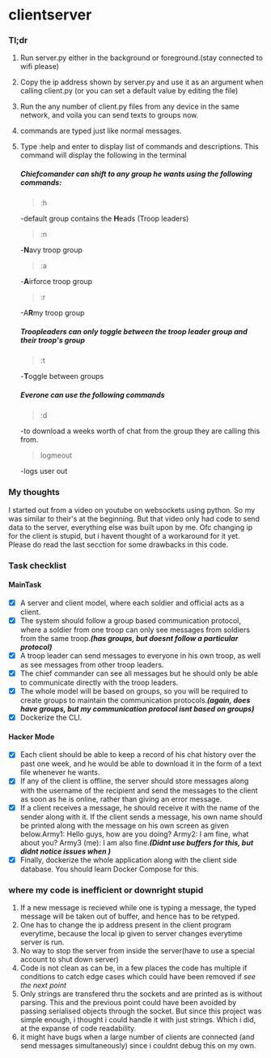 # clientserver
### Tl;dr
1. Run server.py either in the background or foreground.(stay connected to wifi please)
2. Copy the ip address shown by server.py and use it as an argument when calling client.py (or you can set a default value by editing the file)
3. Run the any number of client.py files from any device in the same network, and voila you can send texts to groups now.
4. commands are typed just like normal messages. 
5. Type :help and enter to display list of commands and descriptions. This command will display the following in the terminal
   
   ##### Chiefcomander can shift to any group he wants using the following commands:
   
      > :h 
      
      -default group contains the **H**eads (Troop leaders)
      
      > :n 
      
      -**N**avy troop group
      
      > :a 
      
      -**A**irforce troop group
      
      > :r 
      
      -A**R**my troop group
    
    ##### Troopleaders can only *toggle* between the troop leader group and their troop's group
      
      > :t 
      
      -**T**oggle between groups
    ##### Everone can use the following commands
    
      > :d
      
      -to download a weeks worth of chat from the group they are calling this from.
      
      > logmeout
      
      -logs user out

### My thoughts
I started out from a video on youtube on websockets using python. So my was similar to their's at the beginning.
But that video only had code to send data to the server, everything else was built upon by me. Ofc changing ip for the client is stupid, but i havent thought of a workaround for it yet.
Please do read the last secction for some drawbacks in this code.

### Task checklist
#### MainTask
- [x] A server and client model, where each soldier and official acts as a client.
- [x] The system should follow a group based communication protocol, where a soldier from one troop can only see messages from soldiers from the same troop.**_(has groups, but doesnt follow a particular protocol)_**
- [x] A troop leader can send messages to everyone in his own troop, as well as see messages from other troop leaders.
- [x] The chief commander can see all messages but he should only be able to communicate directly with the troop leaders.
- [x] The whole model will be based on groups, so you will be required to create groups to maintain the communication protocols.**_(again, does have groups, but my communication protocol isnt based on groups)_**
- [x] Dockerize the CLI.
#### Hacker Mode
- [x] Each client should be able to keep a record of his chat history over the past one week, and he would be able to download it in the form of a text file whenever he wants.
- [x] If any of the client is offline, the server should store messages along with the username of the recipient and send the messages to the client as soon as he is online, rather than giving an error message.
- [x] If a client receives a message, he should receive it with the name of the sender along with it. If the client sends a message, his own name should be printed along with the message on his own screen as given below.Army1: Hello guys, how are you doing? Army2: I am fine, what about you? Army3 (me): I am also fine.**_(Didnt use buffers for this, but didnt notice issues when )_**
- [x] Finally, dockerize the whole application along with the client side database. You should learn Docker Compose for this.

### where my code is inefficient or downright stupid

1. If a new message is recieved while one is typing a message, the typed message will be taken out of buffer, and hence has to be retyped.
2. One has to change the ip address present in the client program everytime, because the local ip given to server changes everytime server is run.
3. No way to stop the server from inside the server(have to use a special account to shut down server)
4. Code is not clean as can be, in a few places the code has multiple if conditions to catch edge cases which could have been removed if *see the next point*
5. Only strings are transfered thru the sockets and are printed as is without parsing. This and the previous point could have been avoided by passing serialised objects through the socket. But since this project was simple enough, i thought i could handle it with just strings. Which i did, at the expanse of code readability.
6. it might have bugs when a large number of clients are connected (and send messages simultaneously) since i couldnt debug this on my own.
